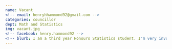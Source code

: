 ```yaml
---
name: Vacant
<!-- email: henryhhammond92@gmail.com -->
categories: councillor
dept: Math and Statistics
img: vacant.jpg
<!-- facebook: henry.hammond92 -->
<!-- blurb: I am a third year Honours Statistics student. I'm very involved in the Carleton community, being co-president of the Carleton Math Society, holding the School of Math and Statistics seats on both CASG and CSSS, I am the technical lead on the CUMC 2014 planning committee, and co-founder of Carleton Wings Tutoring. I'm very excited to hold this seat and represent the interests of Math students at Carleton. Contact me anytime if you have any questions, concerns or want to discuss anything at all. -->
---
```

